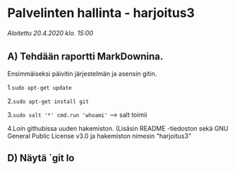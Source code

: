 # Palvelinten hallinta - harjoitus3

###### Aloitettu 20.4.2020 klo. 15:00

## A) Tehdään raportti MarkDownina.

  Ensimmäiseksi päivitin järjestelmän ja asensin gitin. 
 
 1.`sudo apt-get update`

2.`sudo apt-get install git`

3.`sudo salt '*' cmd.run 'whoami'` --> salt toimii

4.Loin githubissa uuden hakemiston. (Lisäsin README -tiedoston sekä GNU General Public License v3.0 ja hakemiston nimesin "harjoitus3"
  


## D) Näytä `git lo

